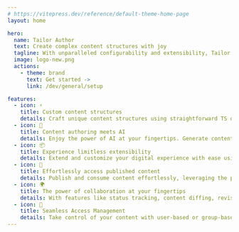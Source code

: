 ```yaml
---
# https://vitepress.dev/reference/default-theme-home-page
layout: home

hero:
  name: Tailor Author
  text: Create complex content structures with joy
  tagline: With unparalleled configurability and extensibility, Tailor Author puts you in control. Enjoy an intuitive authoring experience that makes managing your content a breeze.
  image: logo-new.png
  actions:
    - theme: brand
      text: Get started ->
      link: /dev/general/setup

features:
  - icon: ⚡️
    title: Custom content structures
    details: Craft unique content structures using straightforward TS definitions. Whether you're building a custom Course or a Knowledge base, Tailor gives you the tools to create your content exactly the way you need it.
  - icon: 🤖
    title: Content authoring meets AI
    details: Enjoy the power of AI at your fingertips. Generate content outlines, pages, questions. The sky is the limit.
  - icon: 📦
    title: Experience limitless extensibility
    details: Extend and customize your digital experience with ease using our custom elements, containers, and meta inputs. With Tailor, the possibilities for your content are endless.
  - icon: 🚀
    title: Effortlessly access published content
    details: Publish and consume content effortlessly, leveraging the power of configured storage like AWS S3. Say goodbye to complex setups and hello to streamlined workflows.
  - icon: 🌍
    title: The power of collaboration at your fingertips
    details: With features like status tracking, content diffing, revisions, comments, and live editing updates, your team can work together seamlessly on content creation. Say goodbye to disjointed workflows and hello to real-time collaboration.
  - icon: 🔑
    title: Seamless Access Management
    details: Take control of your content with user-based or group-based permissions. Tailor Author ensures secure and flexible access management, tailored to your needs.
---
```

